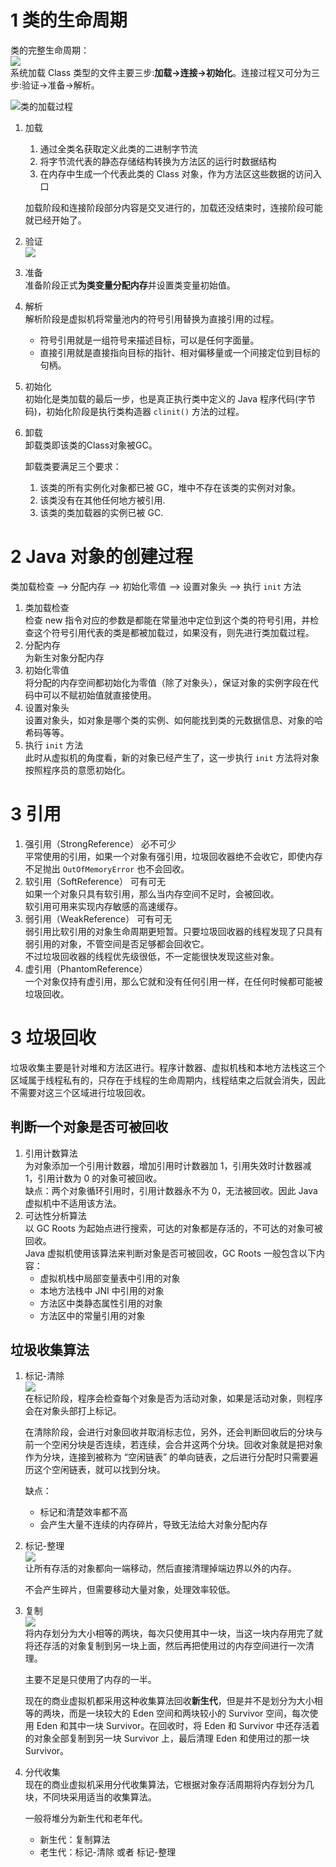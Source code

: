 # 1 类的生命周期
类的完整生命周期：   
![](pic/类生命周期.png)   
系统加载 Class 类型的文件主要三步:**加载->连接->初始化**。连接过程又可分为三步:验证->准备->解析。

![](pic/类加载过程.png "类的加载过程")
1. 加载
   1. 通过全类名获取定义此类的二进制字节流
   2. 将字节流代表的静态存储结构转换为方法区的运行时数据结构
   3. 在内存中生成一个代表此类的 Class 对象，作为方法区这些数据的访问入口
   
   加载阶段和连接阶段部分内容是交叉进行的，加载还没结束时，连接阶段可能就已经开始了。
2. 验证   
   ![](pic/验证阶段.png)
3. 准备   
   准备阶段正式**为类变量分配内存**并设置类变量初始值。
4. 解析   
  解析阶段是虚拟机将常量池内的符号引用替换为直接引用的过程。 
     - 符号引用就是一组符号来描述目标，可以是任何字面量。
     - 直接引用就是直接指向目标的指针、相对偏移量或一个间接定位到目标的句柄。
5. 初始化   
   初始化是类加载的最后一步，也是真正执行类中定义的 Java 程序代码(字节码)，初始化阶段是执行类构造器 `clinit()` 方法的过程。
6. 卸载   
   卸载类即该类的Class对象被GC。
   
   卸载类要满足三个要求：
    1. 该类的所有实例化对象都已被 GC，堆中不存在该类的实例对对象。
    2. 该类没有在其他任何地方被引用.
    3. 该类的类加载器的实例已被 GC.
# 2 Java 对象的创建过程
类加载检查 --> 分配内存 --> 初始化零值 --> 设置对象头 --> 执行 `init` 方法
1. 类加载检查   
检查 new 指令对应的参数是都能在常量池中定位到这个类的符号引用，并检查这个符号引用代表的类是都被加载过，如果没有，则先进行类加载过程。
2. 分配内存   
为新生对象分配内存
3. 初始化零值   
   将分配的内存空间都初始化为零值（除了对象头），保证对象的实例字段在代码中可以不赋初始值就直接使用。
4. 设置对象头   
   设置对象头，如对象是哪个类的实例、如何能找到类的元数据信息、对象的哈希码等等。
5. 执行 `init` 方法   
   此时从虚拟机的角度看，新的对象已经产生了，这一步执行 `init` 方法将对象按照程序员的意愿初始化。
# 3 引用
1. 强引用（StrongReference） 必不可少   
平常使用的引用，如果一个对象有强引用，垃圾回收器绝不会收它，即使内存不足抛出 `OutOfMemoryError` 也不会回收。
2. 软引用（SoftReference） 可有可无   
   如果一个对象只具有软引用，那么当内存空间不足时，会被回收。   
   软引用可用来实现内存敏感的高速缓存。
3. 弱引用（WeakReference） 可有可无   
   弱引用比软引用的对象生命周期更短暂。只要垃圾回收器的线程发现了只具有弱引用的对象，不管空间是否足够都会回收它。   
   不过垃圾回收器的线程优先级很低，不一定能很快发现这些对象。
4. 虚引用（PhantomReference）   
   ⼀个对象仅持有虚引⽤，那么它就和没有任何引⽤⼀样，在任何时候都可能被垃圾回收。
# 3 垃圾回收
垃圾收集主要是针对堆和方法区进行。程序计数器、虚拟机栈和本地方法栈这三个区域属于线程私有的，只存在于线程的生命周期内，线程结束之后就会消失，因此不需要对这三个区域进行垃圾回收。
## 判断一个对象是否可被回收
1. 引用计数算法   
   为对象添加一个引用计数器，增加引用时计数器加 1，引用失效时计数器减 1，引用计数为 0 的对象可被回收。   
   缺点：两个对象循环引用时，引用计数器永不为 0，无法被回收。因此 Java 虚拟机中不适用该方法。
2. 可达性分析算法   
   以 GC Roots 为起始点进行搜索，可达的对象都是存活的，不可达的对象可被回收。   
   Java 虚拟机使用该算法来判断对象是否可被回收，GC Roots 一般包含以下内容：
   - 虚拟机栈中局部变量表中引用的对象
   - 本地方法栈中 JNI 中引用的对象
   - 方法区中类静态属性引用的对象
   - 方法区中的常量引用的对象

## 垃圾收集算法
1. 标记-清除   
   ![](pic/标记-清除.png)   
   在标记阶段，程序会检查每个对象是否为活动对象，如果是活动对象，则程序会在对象头部打上标记。
   
   在清除阶段，会进行对象回收并取消标志位，另外，还会判断回收后的分块与前一个空闲分块是否连续，若连续，会合并这两个分块。回收对象就是把对象作为分块，连接到被称为 “空闲链表” 的单向链表，之后进行分配时只需要遍历这个空闲链表，就可以找到分块。

   缺点：
   - 标记和清楚效率都不高
   - 会产生大量不连续的内存碎片，导致无法给大对象分配内存
2. 标记-整理   
   ![](pic/标记-整理.png)   
    让所有存活的对象都向一端移动，然后直接清理掉端边界以外的内存。

    不会产生碎片，但需要移动大量对象，处理效率较低。   
3. 复制   
   ![](pic/复制.png)   
    将内存划分为大小相等的两块，每次只使用其中一块，当这一块内存用完了就将还存活的对象复制到另一块上面，然后再把使用过的内存空间进行一次清理。

    主要不足是只使用了内存的一半。

    现在的商业虚拟机都采用这种收集算法回收**新生代**，但是并不是划分为大小相等的两块，而是一块较大的 Eden 空间和两块较小的 Survivor 空间，每次使用 Eden 和其中一块 Survivor。在回收时，将 Eden 和 Survivor 中还存活着的对象全部复制到另一块 Survivor 上，最后清理 Eden 和使用过的那一块 Survivor。

4. 分代收集   
   现在的商业虚拟机采用分代收集算法，它根据对象存活周期将内存划分为几块，不同块采用适当的收集算法。

    一般将堆分为新生代和老年代。
    - 新生代：复制算法
    - 老生代：标记-清除 或者 标记-整理